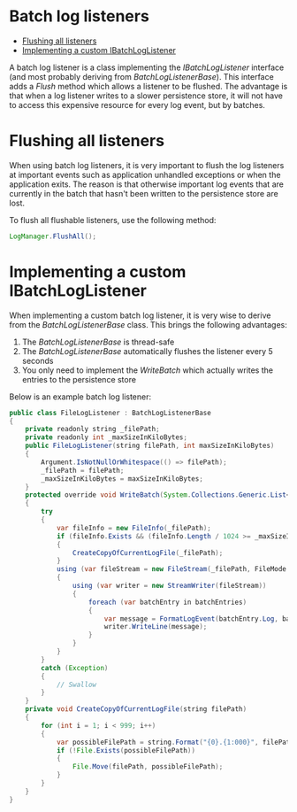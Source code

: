 # Batch log listeners

-   [Flushing all listeners](#Batchloglisteners-Flushingalllisteners)
-   [Implementing a custom IBatchLogListener](#Batchloglisteners-ImplementingacustomIBatchLogListener)

A batch log listener is a class implementing the *IBatchLogListener* interface (and most probably deriving from *BatchLogListenerBase*). This interface adds a *Flush* method which allows a listener to be flushed. The advantage is that when a log listener writes to a slower persistence store, it will not have to access this expensive resource for every log event, but by batches.

# Flushing all listeners

When using batch log listeners, it is very important to flush the log listeners at important events such as application unhandled exceptions or when the application exits. The reason is that otherwise important log events that are currently in the batch that hasn't been written to the persistence store are lost.

To flush all flushable listeners, use the following method:

``` {.java data-syntaxhighlighter-params="brush: java; gutter: false; theme: Confluence" data-theme="Confluence" style="brush: java; gutter: false; theme: Confluence"}
LogManager.FlushAll();
```

# Implementing a custom IBatchLogListener

When implementing a custom batch log listener, it is very wise to derive from the *BatchLogListenerBase* class. This brings the following advantages:

1.  The *BatchLogListenerBase* is thread-safe
2.  The *BatchLogListenerBase* automatically flushes the listener every 5 seconds
3.  You only need to implement the *WriteBatch* which actually writes the entries to the persistence store

Below is an example batch log listener:

``` {.java data-syntaxhighlighter-params="brush: java; gutter: false; theme: Confluence" data-theme="Confluence" style="brush: java; gutter: false; theme: Confluence"}
public class FileLogListener : BatchLogListenerBase
{
    private readonly string _filePath;
    private readonly int _maxSizeInKiloBytes;
    public FileLogListener(string filePath, int maxSizeInKiloBytes)
    {
        Argument.IsNotNullOrWhitespace(() => filePath);
        _filePath = filePath;
        _maxSizeInKiloBytes = maxSizeInKiloBytes;
    }
    protected override void WriteBatch(System.Collections.Generic.List<LogBatchEntry> batchEntries)
    {
        try
        {
            var fileInfo = new FileInfo(_filePath);
            if (fileInfo.Exists && (fileInfo.Length / 1024 >= _maxSizeInKiloBytes))
            {
                CreateCopyOfCurrentLogFile(_filePath);
            }
            using (var fileStream = new FileStream(_filePath, FileMode.Append, FileAccess.Write, FileShare.Read))
            {
                using (var writer = new StreamWriter(fileStream))
                {
                    foreach (var batchEntry in batchEntries)
                    {
                        var message = FormatLogEvent(batchEntry.Log, batchEntry.Message, batchEntry.LogEvent, batchEntry.ExtraData);
                        writer.WriteLine(message);
                    }
                }
            }
        }
        catch (Exception)
        {
            // Swallow
        }
    }
    private void CreateCopyOfCurrentLogFile(string filePath)
    {
        for (int i = 1; i < 999; i++)
        {
            var possibleFilePath = string.Format("{0}.{1:000}", filePath, i);
            if (!File.Exists(possibleFilePath))
            {
                File.Move(filePath, possibleFilePath);
            }
        }
    }
}
```
